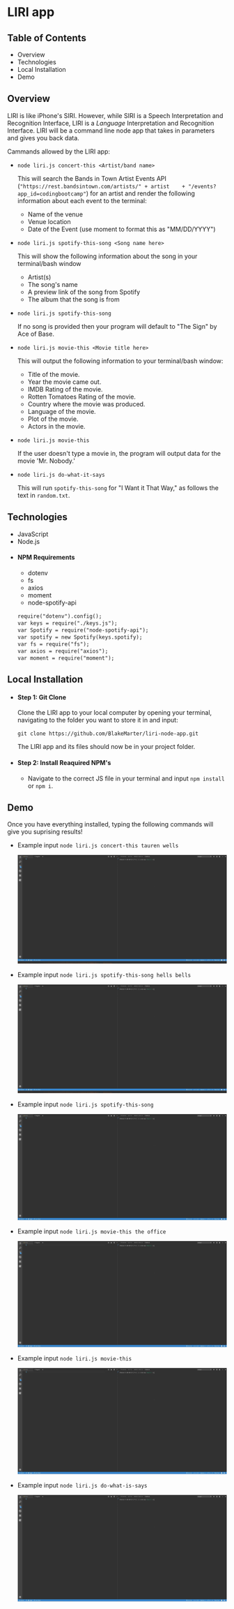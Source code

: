 # __LIRI app__

## __Table of Contents__
* Overview
* Technologies
* Local Installation
* Demo

## __Overview__
  LIRI is like iPhone's SIRI. However, while SIRI is a Speech Interpretation and Recognition Interface, LIRI is a _Language_ Interpretation and Recognition Interface. LIRI will be a command line node app that takes in parameters and gives you back data.
  
  Cammands allowed by the LIRI app:

  - `node liri.js concert-this <Artist/band name>`
    
    This will search the Bands in Town Artist Events API (`"https://rest.bandsintown.com/artists/" + artist    + "/events?app_id=codingbootcamp"`) for an artist and render the following information about each event    to the terminal:
     * Name of the venue
     * Venue location
     * Date of the Event (use moment to format this as "MM/DD/YYYY")

  - `node liri.js spotify-this-song <Song name here>`
     
     This will show the following information about the song in your terminal/bash window
     * Artist(s)
     * The song's name
     * A preview link of the song from Spotify
     * The album that the song is from

  - `node liri.js spotify-this-song`

     If no song is provided then your program will default to "The Sign" by Ace of Base.

  - `node liri.js movie-this <Movie title here>`

     This will output the following information to your terminal/bash window:
     * Title of the movie.
     * Year the movie came out.
     * IMDB Rating of the movie.
     * Rotten Tomatoes Rating of the movie.
     * Country where the movie was produced.
     * Language of the movie.
     * Plot of the movie.
     * Actors in the movie.

  - `node liri.js movie-this`
    
     If the user doesn't type a movie in, the program will output data for the movie 'Mr. Nobody.'

  - `node liri.js do-what-it-says`
     
     This will run `spotify-this-song` for "I Want it That Way," as follows the text in `random.txt`.

## __Technologies__
* JavaScript
* Node.js
* #### __NPM Requirements__
  - dotenv
  - fs
  - axios
  - moment
  - node-spotify-api
   ```
   require("dotenv").config();
   var keys = require("./keys.js");
   var Spotify = require("node-spotify-api");
   var spotify = new Spotify(keys.spotify);
   var fs = require("fs");
   var axios = require("axios");
   var moment = require("moment");
   ```

## __Local Installation__
* #### __Step 1: Git Clone__
    Clone the LIRI app to your local computer by opening your terminal, navigating to the folder you want to store it in and input:
    ```
    git clone https://github.com/BlakeMarter/liri-node-app.git
    ```
    The LIRI app and its files should now be in your project folder.


 * #### __Step 2: Install Reaquired NPM's__
  
      - Navigate to the correct JS file in your terminal and input `npm install` or `npm i`.

## __Demo__

Once you have everything installed, typing the following commands will give you suprising results!

- Example input `node liri.js concert-this tauren wells`

  ![GIF of concert-this tauren wells](doWhatItSays/concertThis.gif)

- Example input `node liri.js spotify-this-song hells bells`

  ![GIF of spotify-this-song hells bells](doWhatItSays/spotifyThisWithArgv3.gif)

- Example input `node liri.js spotify-this-song`

  ![GIF of spotify-this-song without song title](doWhatItSays/spotifyThis.gif)

- Example input `node liri.js movie-this the office`

  ![GIF of movie-this the office](doWhatItSays/movieThisWithArgv3.gif)

- Example input `node liri.js movie-this`  

  ![GIF of movie-this witout movie title](doWhatItSays/movieThis.gif)

- Example input `node liri.js do-what-is-says`

  ![GIF of do-what-it-says](doWhatItSays/doWhatItSays.gif)
